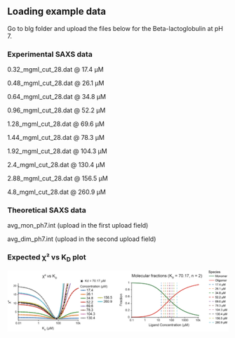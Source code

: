 ## Loading example data

Go to blg folder and upload the files below for the Beta-lactoglobulin at pH 7.


### Experimental SAXS data 

0.32_mgml_cut_28.dat @ 17.4 µM

0.48_mgml_cut_28.dat @ 26.1 µM

0.64_mgml_cut_28.dat @ 34.8 µM

0.96_mgml_cut_28.dat @ 52.2 µM

1.28_mgml_cut_28.dat @ 69.6 µM

1.44_mgml_cut_28.dat @ 78.3 µM

1.92_mgml_cut_28.dat @ 104.3 µM

2.4_mgml_cut_28.dat @ 130.4 µM

2.88_mgml_cut_28.dat @ 156.5 µM

4.8_mgml_cut_28.dat @ 260.9 µM

### Theoretical SAXS data

avg_mon_ph7.int (upload in the first upload field)

avg_dim_ph7.int (upload in the second upload field)

### Expected χ² vs K<sub>D</sub> plot

<p align="center">
<img src="../assets/fraction_x2plot.png">
</p>


